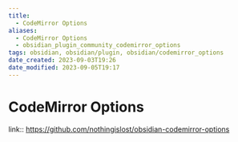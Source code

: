 ```yaml
---
title:
  - CodeMirror Options
aliases:
  - CodeMirror Options
  - obsidian_plugin_community_codemirror_options
tags: obsidian, obsidian/plugin, obsidian/codemirror_options
date_created: 2023-09-03T19:26
date_modified: 2023-09-05T19:17
---
```

# CodeMirror Options

link:: <https://github.com/nothingislost/obsidian-codemirror-options>
